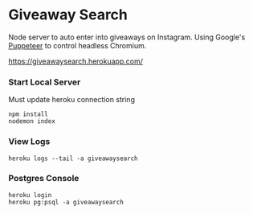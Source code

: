 # Giveaway Search

Node server to auto enter into giveaways on Instagram. Using Google's [Puppeteer](https://developers.google.com/web/tools/puppeteer/) to control headless Chromium.

https://giveawaysearch.herokuapp.com/

### Start Local Server
Must update heroku connection string
```
npm install
nodemon index
```
### View Logs
```
heroku logs --tail -a giveawaysearch
```
### Postgres Console

```
heroku login
heroku pg:psql -a giveawaysearch
```